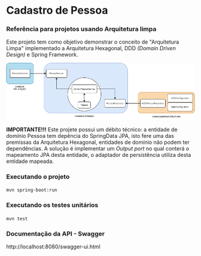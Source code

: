 # Cadastro de Pessoa

### Referência para projetos usando Arquitetura limpa
Este projeto tem como objetivo demonstrar o conceito de "Arquitetura Limpa" implementado a Arquitetura Hexagonal, DDD _(Domain Driven Design)_ e Spring Framework.

![](ArquiteturaHexagonal-Spring.PNG)

**IMPORTANTE!!!**
Este projete possui um débito técnico: a entidade de domínio Pessoa tem depência do SpringData JPA, isto fere uma das premissas da Arquitetura Hexagonal, entidades de domínio não podem ter dependências. A solução é implementar um _Output port_ no qual conterá o mapeamento JPA desta entidade, o adaptador de persistência utiliza desta entidade mapeada.

### Executando o projeto
`mvn spring-boot:run`

### Executando os testes unitários
`mvn test`

### Documentação da API - Swagger
http://localhost:8080/swagger-ui.html